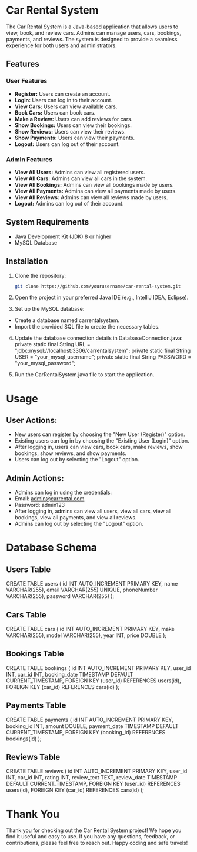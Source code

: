 # Car Rental System

The Car Rental System is a Java-based application that allows users to view, book, and review cars. Admins can manage users, cars, bookings, payments, and reviews. The system is designed to provide a seamless experience for both users and administrators.

## Features

### User Features
- **Register:** Users can create an account.
- **Login:** Users can log in to their account.
- **View Cars:** Users can view available cars.
- **Book Cars:** Users can book cars.
- **Make a Review:** Users can add reviews for cars.
- **Show Bookings:** Users can view their bookings.
- **Show Reviews:** Users can view their reviews.
- **Show Payments:** Users can view their payments.
- **Logout:** Users can log out of their account.

### Admin Features
- **View All Users:** Admins can view all registered users.
- **View All Cars:** Admins can view all cars in the system.
- **View All Bookings:** Admins can view all bookings made by users.
- **View All Payments:** Admins can view all payments made by users.
- **View All Reviews:** Admins can view all reviews made by users.
- **Logout:** Admins can log out of their account.

## System Requirements

- Java Development Kit (JDK) 8 or higher
- MySQL Database

## Installation

1. Clone the repository:
   ```bash
   git clone https://github.com/yourusername/car-rental-system.git
2. Open the project in your preferred Java IDE (e.g., IntelliJ IDEA, Eclipse).

3. Set up the MySQL database:
 - Create a database named carrentalsystem.
 - Import the provided SQL file to create the necessary tables.

4. Update the database connection details in DatabaseConnection.java:
   private static final String URL = "jdbc:mysql://localhost:3306/carrentalsystem";
   private static final String USER = "your_mysql_username";
   private static final String PASSWORD = "your_mysql_password";

5. Run the CarRentalSystem.java file to start the application.

# Usage
## User Actions:
  - New users can register by choosing the "New User (Register)" option.
  - Existing users can log in by choosing the "Existing User (Login)" option.
  - After logging in, users can view cars, book cars, make reviews, show bookings, show reviews, and show payments.
  - Users can log out by selecting the "Logout" option.

## Admin Actions:
  - Admins can log in using the credentials:
  - Email: admin@carrental.com
  - Password: admin123
  - After logging in, admins can view all users, view all cars, view all bookings, view all payments, and view all reviews.
  - Admins can log out by selecting the "Logout" option.

# Database Schema
## Users Table
CREATE TABLE users (
    id INT AUTO_INCREMENT PRIMARY KEY,
    name VARCHAR(255),
    email VARCHAR(255) UNIQUE,
    phoneNumber VARCHAR(255),
    password VARCHAR(255)
);

## Cars Table
CREATE TABLE cars (
    id INT AUTO_INCREMENT PRIMARY KEY,
    make VARCHAR(255),
    model VARCHAR(255),
    year INT,
    price DOUBLE
);

## Bookings Table
CREATE TABLE bookings (
    id INT AUTO_INCREMENT PRIMARY KEY,
    user_id INT,
    car_id INT,
    booking_date TIMESTAMP DEFAULT CURRENT_TIMESTAMP,
    FOREIGN KEY (user_id) REFERENCES users(id),
    FOREIGN KEY (car_id) REFERENCES cars(id)
);

## Payments Table
CREATE TABLE payments (
    id INT AUTO_INCREMENT PRIMARY KEY,
    booking_id INT,
    amount DOUBLE,
    payment_date TIMESTAMP DEFAULT CURRENT_TIMESTAMP,
    FOREIGN KEY (booking_id) REFERENCES bookings(id)
);

## Reviews Table
CREATE TABLE reviews (
    id INT AUTO_INCREMENT PRIMARY KEY,
    user_id INT,
    car_id INT,
    rating INT,
    review_text TEXT,
    review_date TIMESTAMP DEFAULT CURRENT_TIMESTAMP,
    FOREIGN KEY (user_id) REFERENCES users(id),
    FOREIGN KEY (car_id) REFERENCES cars(id)
);

# Thank You

Thank you for checking out the Car Rental System project! We hope you find it useful and easy to use. If you have any questions, feedback, or contributions, please feel free to reach out. Happy coding and safe travels!
